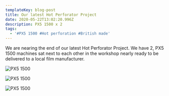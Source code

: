 ```yaml
---
templateKey: blog-post
title: Our latest Hot Perforator Project
date: 2020-05-22T13:02:20.996Z
description: PX5 1500 x 2
tags:
  - '#PX5 1500 #Hot perforation #British made'
---
```

We are nearing the end of our latest Hot Perforator Project.  We have 2, PX5 1500 machines sat next to each other in the workshop nearly ready to be delivered to a local film manufacturer.

![PX5 1500](/img/double-machine-project-1.jpg)

![PX5 1500](/img/double-machine-project-3.jpg)

![PX5 1500](/img/px5-1500.jpg)
